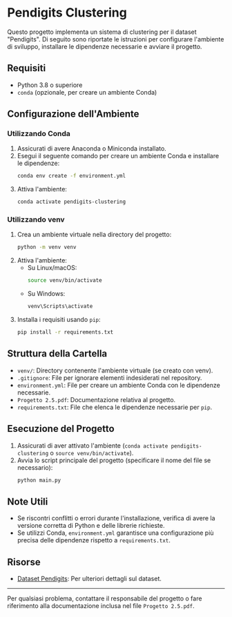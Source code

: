 # Pendigits Clustering

Questo progetto implementa un sistema di clustering per il dataset "Pendigits". Di seguito sono riportate le istruzioni per configurare l'ambiente di sviluppo, installare le dipendenze necessarie e avviare il progetto.

## Requisiti

- Python 3.8 o superiore
- `conda` (opzionale, per creare un ambiente Conda)

## Configurazione dell'Ambiente

### Utilizzando Conda

1. Assicurati di avere Anaconda o Miniconda installato.
2. Esegui il seguente comando per creare un ambiente Conda e installare le dipendenze:
   ```bash
   conda env create -f environment.yml
   ```
3. Attiva l'ambiente:
   ```bash
   conda activate pendigits-clustering
   ```

### Utilizzando venv

1. Crea un ambiente virtuale nella directory del progetto:
   ```bash
   python -m venv venv
   ```
2. Attiva l'ambiente:
   - Su Linux/macOS:
     ```bash
     source venv/bin/activate
     ```
   - Su Windows:
     ```bash
     venv\Scripts\activate
     ```
3. Installa i requisiti usando `pip`:
   ```bash
   pip install -r requirements.txt
   ```

## Struttura della Cartella

- `venv/`: Directory contenente l'ambiente virtuale (se creato con venv).
- `.gitignore`: File per ignorare elementi indesiderati nel repository.
- `environment.yml`: File per creare un ambiente Conda con le dipendenze necessarie.
- `Progetto 2.5.pdf`: Documentazione relativa al progetto.
- `requirements.txt`: File che elenca le dipendenze necessarie per `pip`.

## Esecuzione del Progetto

1. Assicurati di aver attivato l'ambiente (`conda activate pendigits-clustering` o `source venv/bin/activate`).
2. Avvia lo script principale del progetto (specificare il nome del file se necessario):
   ```bash
   python main.py
   ```

## Note Utili

- Se riscontri conflitti o errori durante l'installazione, verifica di avere la versione corretta di Python e delle librerie richieste.
- Se utilizzi Conda, `environment.yml` garantisce una configurazione più precisa delle dipendenze rispetto a `requirements.txt`.

## Risorse

- [Dataset Pendigits](https://archive.ics.uci.edu/ml/datasets/pen-based+recognition+of+handwritten+digits): Per ulteriori dettagli sul dataset.

---

Per qualsiasi problema, contattare il responsabile del progetto o fare riferimento alla documentazione inclusa nel file `Progetto 2.5.pdf`.

